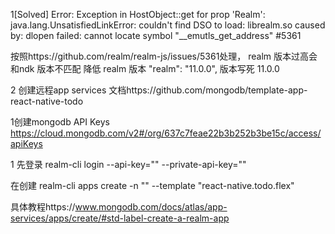 1[Solved] Error: Exception in HostObject::get for prop 'Realm': java.lang.UnsatisfiedLinkError: couldn't find DSO to load: librealm.so caused by: dlopen failed: cannot locate symbol "__emutls_get_address" #5361

按照https://github.com/realm/realm-js/issues/5361处理，
realm 版本过高会和ndk 版本不匹配 降低 realm 版本 "realm": "11.0.0", 版本写死 11.0.0


2 创建远程app services 文档https://github.com/mongodb/template-app-react-native-todo


1创建mongodb API Keys 
  https://cloud.mongodb.com/v2#/org/637c7feae22b3b252b3be15c/access/apiKeys

1 先登录
realm-cli login --api-key="<my api key>" --private-api-key="<my private api key>"


在创建
 realm-cli apps create -n "<App Name>" --template "react-native.todo.flex"

 具体教程https://www.mongodb.com/docs/atlas/app-services/apps/create/#std-label-create-a-realm-app